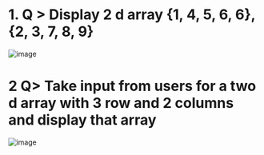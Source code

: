 # 1. Q > Display 2 d array   {1, 4, 5, 6, 6}, {2, 3, 7, 8, 9}

![image](https://github.com/user-attachments/assets/4b2d7e1e-70dc-473b-88e5-7053485f7c4e)

      
# 2 Q> Take input from users for a two d array with 3 row and 2 columns  and display that array 

![image](https://github.com/user-attachments/assets/a9555468-0db9-4dfd-8c70-9f678a690545)
